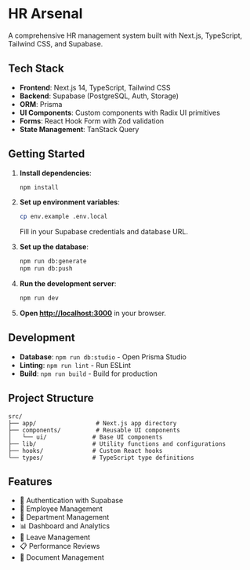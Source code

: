 # HR Arsenal

A comprehensive HR management system built with Next.js, TypeScript, Tailwind CSS, and Supabase.

## Tech Stack

- **Frontend**: Next.js 14, TypeScript, Tailwind CSS
- **Backend**: Supabase (PostgreSQL, Auth, Storage)
- **ORM**: Prisma
- **UI Components**: Custom components with Radix UI primitives
- **Forms**: React Hook Form with Zod validation
- **State Management**: TanStack Query

## Getting Started

1. **Install dependencies**:
   ```bash
   npm install
   ```

2. **Set up environment variables**:
   ```bash
   cp env.example .env.local
   ```
   Fill in your Supabase credentials and database URL.

3. **Set up the database**:
   ```bash
   npm run db:generate
   npm run db:push
   ```

4. **Run the development server**:
   ```bash
   npm run dev
   ```

5. **Open [http://localhost:3000](http://localhost:3000)** in your browser.

## Development

- **Database**: `npm run db:studio` - Open Prisma Studio
- **Linting**: `npm run lint` - Run ESLint
- **Build**: `npm run build` - Build for production

## Project Structure

```
src/
├── app/                 # Next.js app directory
├── components/          # Reusable UI components
│   └── ui/             # Base UI components
├── lib/                # Utility functions and configurations
├── hooks/              # Custom React hooks
└── types/              # TypeScript type definitions
```

## Features

- 🔐 Authentication with Supabase
- 👥 Employee Management
- 🏢 Department Management
- 📊 Dashboard and Analytics
- 📝 Leave Management
- 📋 Performance Reviews
- 📄 Document Management
